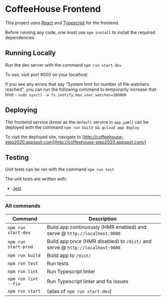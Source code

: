 # CoffeeHouse Frontend

This project uses [React](https://facebook.github.io/react/) and
[Typescript](https://www.typescriptlang.org/) for the frontend. 

Before running any code, one must use `npm install` to install the required dependencies.


## Running Locally
Run the dev server with the command `npm run start-dev`

To use, visit port 9000 on your localhost

If you see any errors that say "System limit for number of file watchers reached",
you can run the following command to temporarily increase that limit -
`sudo sysctl -w fs.inotify.max_user_watches=100000`


## Deploying
The frontend service (know as the `default` service in `app.yaml`) can
be deployed with the command `npm run build && gcloud app deploy`

To visit the deployed site, navigate to
[http://coffeehouse-step2020.appspot.com](http://coffeehouse-step2020.appspot.com/)


## Testing
Unit tests can be ran with the command `npm run test`

The unit tests are written with:
-  [Jest](https://facebook.github.io/jest/)


---
### All commands

Command | Description
--- | ---
`npm run start-dev` | Build app continuously (HMR enabled) and serve @ `http://localhost:9000`
`npm run start-prod` | Build app once (HMR disabled) to `/dist/` and serve @ `http://localhost:9000`
`npm run build` | Build app to `/dist/`
`npm run test` | Run tests
`npm run lint` | Run Typescript linter
`npm run lint --fix` | Run Typescript linter and fix issues
`npm run start` | (alias of `npm run start-dev`)
